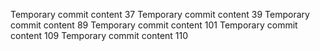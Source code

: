 Temporary commit content 37
Temporary commit content 39
Temporary commit content 89
Temporary commit content 101
Temporary commit content 109
Temporary commit content 110
